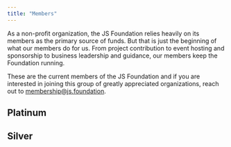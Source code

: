 ```yaml
---
title: "Members"
---
```


As a non-profit organization, the JS Foundation relies heavily on its members as the primary source of funds. But that is just the beginning of what our members do for us. From project contribution to event hosting and sponsorship to business leadership and guidance, our members keep the Foundation running.

These are the current members of the JS Foundation and if you are interested in joining this group of greatly appreciated organizations, reach out to [membership@js.foundation][].

## Platinum



## Silver



[membership@js.foundation]: mailto:membership@js.foundation
